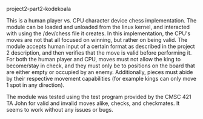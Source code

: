 project2-part2-kodekoala

This is a human player vs. CPU character device chess implementation. The module can be loaded and unloaded from the linux kernel, and interacted with using the /dev/chess file it creates. In this implementation, the CPU's moves are not that all focused on winning, but rather on being valid. The module accepts human input of a certain format as described in the project 2 description, and then verifies that the move is valid before performing it. For both the human player and CPU, moves must not allow the king to become/stay in check, and they must only be to positions on the board that are either empty or occupied by an enemy. Additionally, pieces must abide by their respective movement capabilities (for example kings can only move 1 spot in any direction).

The module was tested using the test program provided by the CMSC 421 TA John for valid and invalid moves alike, checks, and checkmates. It seems to work without any issues or bugs.
